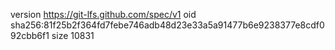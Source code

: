 version https://git-lfs.github.com/spec/v1
oid sha256:81f25b2f364fd7febe746adb48d23e33a5a91477b6e9238377e8cdf092cbb6f1
size 10831
